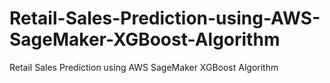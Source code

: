 # Retail-Sales-Prediction-using-AWS-SageMaker-XGBoost-Algorithm
Retail Sales Prediction using AWS SageMaker XGBoost Algorithm
